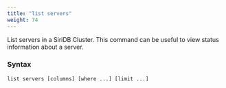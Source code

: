 ```yaml
---
title: "list servers"
weight: 74
---
```


List servers in a SiriDB Cluster. This command can be useful to view status
information about a server.

### Syntax

    list servers [columns] [where ...] [limit ...]
